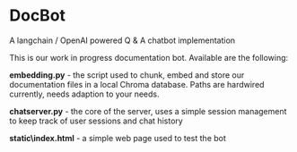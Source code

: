 # DocBot
A langchain / OpenAI powered Q & A chatbot implementation

This is our work in progress documentation bot. Available are the following:

**embedding.py** - the script used to chunk, embed and store our documentation files in a local Chroma database. Paths are hardwired currently, needs adaption to your needs.

**chatserver.py** - the core of the server, uses a simple session management to keep track of user sessions and chat history

**static\index.html** - a simple web page used to test the bot

